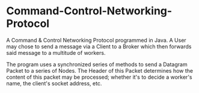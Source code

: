 # Command-Control-Networking-Protocol
A Command &amp; Control Networking Protocol programmed in Java. A User may chose to send a message via a Client to a Broker which then forwards said message to a multitude of workers.

The program uses a synchronized series of methods to send a Datagram Packet to a series of Nodes. The Header of this Packet determines how the content of this packet may be processed; whether it's to decide a worker's name, the client's socket address, etc.
